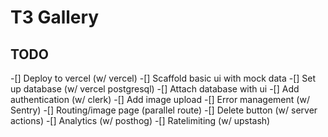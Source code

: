 # T3 Gallery

## TODO

-[] Deploy to vercel (w/ vercel)
-[] Scaffold basic ui with mock data
-[] Set up database (w/ vercel postgresql)
-[] Attach database with ui
-[] Add authentication (w/ clerk)
-[] Add image upload
-[] Error management (w/ Sentry)
-[] Routing/image page (parallel route)
-[] Delete button (w/ server actions)
-[] Analytics (w/ posthog)
-[] Ratelimiting (w/ upstash)
